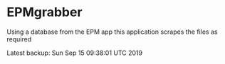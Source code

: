 # EPMgrabber
Using a database from the EPM app this application scrapes the files as required


Latest backup: Sun Sep 15 09:38:01 UTC 2019
